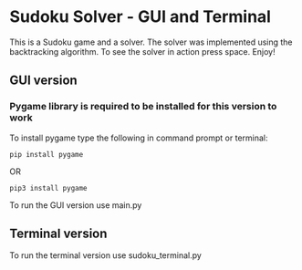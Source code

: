 # Sudoku Solver - GUI and Terminal
This is a Sudoku game and a solver. The solver was implemented using the backtracking algorithm. To see the solver in action press space. Enjoy!

## GUI version
### Pygame library is required to be installed for this version to work
To install pygame type the following in command prompt or terminal:
```{r, engine='bash', count_lines}
pip install pygame
```
OR
```{r, engine='bash', count_lines}
pip3 install pygame
```


To run the GUI version use main.py

## Terminal version
To run the terminal version use sudoku_terminal.py
